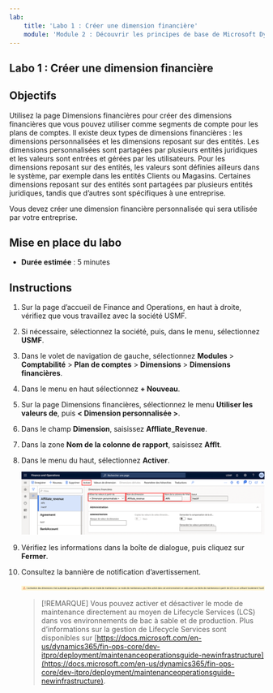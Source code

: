 ```yaml
---
lab:
    title: 'Labo 1 : Créer une dimension financière'
    module: 'Module 2 : Découvrir les principes de base de Microsoft Dynamics 365 Finance'
---
```


## Labo 1 : Créer une dimension financière

## Objectifs

Utilisez la page Dimensions financières pour créer des dimensions financières que vous pouvez utiliser comme segments de compte pour les plans de comptes. Il existe deux types de dimensions financières : les dimensions personnalisées et les dimensions reposant sur des entités. Les dimensions personnalisées sont partagées par plusieurs entités juridiques et les valeurs sont entrées et gérées par les utilisateurs. Pour les dimensions reposant sur des entités, les valeurs sont définies ailleurs dans le système, par exemple dans les entités Clients ou Magasins. Certaines dimensions reposant sur des entités sont partagées par plusieurs entités juridiques, tandis que d’autres sont spécifiques à une entreprise.

Vous devez créer une dimension financière personnalisée qui sera utilisée par votre entreprise.

## Mise en place du labo

   - **Durée estimée** : 5 minutes

## Instructions

1. Sur la page d’accueil de Finance and Operations, en haut à droite, vérifiez que vous travaillez avec la société USMF.

1. Si nécessaire, sélectionnez la société, puis, dans le menu, sélectionnez **USMF**.

1. Dans le volet de navigation de gauche, sélectionnez **Modules** > **Comptabilité** > **Plan de comptes** > **Dimensions** > **Dimensions financières**.

1. Dans le menu en haut sélectionnez **+ Nouveau**.

1. Sur la page Dimensions financières, sélectionnez le menu **Utiliser les valeurs de**, puis **< Dimension personnalisée >**.

1. Dans le champ **Dimension**, saisissez **Affliate_Revenue**.

1. Dans la zone **Nom de la colonne de rapport**, saisissez **Afflt**.

1. Dans le menu du haut, sélectionnez **Activer**.

    ![Capture d’écran affichant la nouvelle dimension financière personnalisée avec le menu Utiliser les valeurs à partir de, Nom de dimension, Nom de la colonne de l’état et Activer en surbrillance](./media/lp2-m3-new-financial-dimension.png)

1. Vérifiez les informations dans la boîte de dialogue, puis cliquez sur **Fermer**.

1. Consultez la bannière de notification d’avertissement.

    ![Capture d’écran affichant une bannière d’informations d’avertissement avertissant qu’il est nécessaire d’être en mode de maintenance pour activer une nouvelle dimension.](./media/lp2-m3-activation-warning-banner.png)

    >[!REMARQUE] Vous pouvez activer et désactiver le mode de maintenance directement au moyen de Lifecycle Services (LCS) dans vos environnements de bac à sable et de production. Plus d’informations sur la gestion de Lifecycle Services sont disponibles sur [https://docs.microsoft.com/en-us/dynamics365/fin-ops-core/dev-itpro/deployment/maintenanceoperationsguide-newinfrastructure](https://docs.microsoft.com/en-us/dynamics365/fin-ops-core/dev-itpro/deployment/maintenanceoperationsguide-newinfrastructure).
